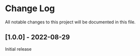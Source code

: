 # Change Log
All notable changes to this project will be documented in this file.

## [1.0.0] - 2022-08-29
Initial release
